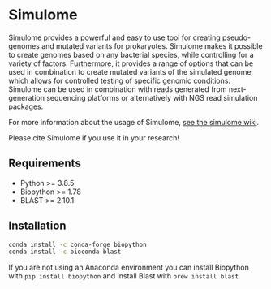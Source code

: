 # Simulome 

Simulome provides a powerful and easy to use tool for creating pseudo-genomes and mutated variants for prokaryotes.  Simulome makes it possible to create genomes based on any bacterial species, while controlling for a variety of factors.  Furthermore, it provides a range of options that can be used in combination to create mutated variants of the simulated genome, which allows for controlled testing of specific genomic conditions.  Simulome can be used in combination with reads generated from next-generation sequencing platforms or alternatively with NGS read simulation packages.  

For more information about the usage of Simulome, [see the simulome wiki](https://github.com/price0416/Simulome/wiki).

Please cite Simulome if you use it in your research!

## Requirements
- Python >= 3.8.5
- Biopython >= 1.78 
- BLAST >= 2.10.1

## Installation
```bash
conda install -c conda-forge biopython
conda install -c bioconda blast
```
If you are not using an Anaconda environment you can install Biopython with `pip install biopython` and install Blast  with `brew install blast`